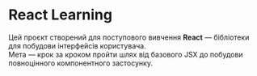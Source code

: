 # React Learning

Цей проєкт створений для поступового вивчення **React** — бібліотеки для
побудови інтерфейсів користувача.  
Мета — крок за кроком пройти шлях від базового JSX до побудови повноцінного
компонентного застосунку.
